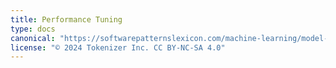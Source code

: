 ```yaml
---
title: Performance Tuning
type: docs
canonical: "https://softwarepatternslexicon.com/machine-learning/model-maintenance-patterns/performance-tuning"
license: "© 2024 Tokenizer Inc. CC BY-NC-SA 4.0"
---
```

